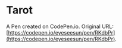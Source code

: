# Tarot

A Pen created on CodePen.io. Original URL: [https://codepen.io/eyeseesun/pen/RKdbPr](https://codepen.io/eyeseesun/pen/RKdbPr).

